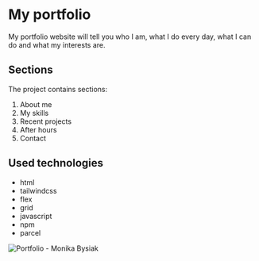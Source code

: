 # My portfolio
My portfolio website will tell you who I am, what I do every day, what I can do and what my interests are.
## Sections
The project contains sections:
1. About me
2. My skills
3. Recent projects
4. After hours
5. Contact

## Used technologies
- html
- tailwindcss
- flex
- grid
- javascript
- npm
- parcel

![Portfolio - Monika Bysiak](https://portfolio-bysiak.netlify.app/images/og.png)
